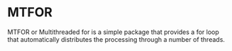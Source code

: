 # MTFOR

MTFOR or Multithreaded for is a simple package that provides a for loop that automatically distributes the processing through a number of threads.